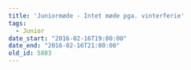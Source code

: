 ```yaml
---
title: 'Juniormøde - Intet møde pga. vinterferie'
tags:
  - Junior
date_start: "2016-02-16T19:00:00"
date_end: "2016-02-16T21:00:00"
old_id: 5883
---
```

